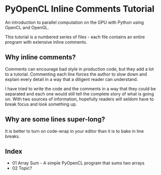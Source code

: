 # PyOpenCL Inline Comments Tutorial

An introduction to parallel computation on the GPU with Python using OpenCL and OpenGL.

This tutorial is a numbered series of files - each file contains an entire program with extensive inline comments.

## Why inline comments?

Comments can encourage bad style in production code, but they add a lot to a tutorial.  Commenting each line forces the author to slow down and explain every detail in a way that a diligent reader can understand.

I have tried to write the code and the comments in a way that they could be separated and each one would still tell the complete story of what is going on.  With two sources of information, hopefully readers will seldom have to break focus and look something up.

## Why are some lines super-long?

It is better to turn on code-wrap in your editor than it is to bake in line breaks.

## Index

- 01 Array Sum - A simple PyOpenCL program that sums two arrays
- 02 Topic?
